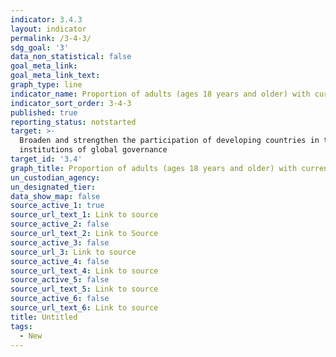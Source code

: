 ```yaml
---
indicator: 3.4.3
layout: indicator
permalink: /3-4-3/
sdg_goal: '3'
data_non_statistical: false
goal_meta_link: 
goal_meta_link_text: 
graph_type: line
indicator_name: Proportion of adults (ages 18 years and older) with current depression who are receiving counseling from a mental health professional for the disorder
indicator_sort_order: 3-4-3
published: true
reporting_status: notstarted
target: >-
  Broaden and strengthen the participation of developing countries in the
  institutions of global governance
target_id: '3.4'
graph_title: Proportion of adults (ages 18 years and older) with current depression who are receiving counseling from a mental health professional for the disorder
un_custodian_agency: 
un_designated_tier: 
data_show_map: false
source_active_1: true
source_url_text_1: Link to source
source_active_2: false
source_url_text_2: Link to Source
source_active_3: false
source_url_3: Link to source
source_active_4: false
source_url_text_4: Link to source
source_active_5: false
source_url_text_5: Link to source
source_active_6: false
source_url_text_6: Link to source
title: Untitled
tags:
  - New
---
```

